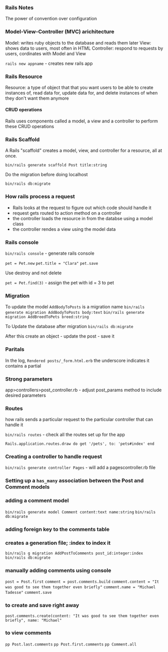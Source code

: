### Rails Notes
The power of convention over configuration

### Model-View-Controller (MVC) arichitecture
Model: writes ruby objects to the database and reads them later
View: shows data to users, most often in HTML
Controller: respond to requests by users, cordinates with Model and View

`rails new appname` - creates new rails app


### Rails Resource 

Resource: a type of object that that you want users to be able to create instances of, read data for, update data for, and delete instances of when they don't want them anymore

#### CRUD operations  

Rails uses components called a model, a view and a controller to perform these CRUD operations

### Rails Scaffold
A Rails "scaffold" creates a model, view, and controller for a resource, all at once.

`bin/rails generate scaffold Post title:string`

Do the migration before doing localhost

`bin/rails db:migrate`

### How rails process a request
* Rails looks at the request to figure out which code should handle it
* request gets routed to action method on a controller
* the controller loads the resource in from the databse using a model class
* the controller rendes a view using the model data


### Rails console
`bin/rails console` - generate rails console 

`pet = Pet.new`
`pet.title = "Clara"`
`pet.save`

Use destroy and not delete 

`pet = Pet.find(3)` - assign the pet with id = 3 to pet

### Migration 

To update the model
`AddBodyToPosts` is a migration name
`bin/rails generate migration AddBodyToPosts body:text`
`bin/rails generate migration AddBreedToPets breed:string`

To Update the database after migration
`bin/rails db:migrate`

After this create an object - update the post - save it 

### Paritals
In the log, `Rendered posts/_form.html.erb` the underscore indicates it contains a partial 

### Strong parameters
app>controllers>post_controller.rb - adjust post_params method to include desired parameters

### Routes
how rails sends a particular request to the particular controller that can handle it 

`bin/rails routes` - check all the routes set up for the app

`Rails.application.routes.draw do
  get '/pets', to: 'pets#index'
end
`

### Creating a controller to handle request
`bin/rails generate controller Pages` - will add a pagescontroller.rb file 

### Setting up a `has_many` association between the Post and Comment models


### adding a comment model
`bin/rails generate model Comment content:text name:string`
`bin/rails db:migrate`

### adding foreign key to the comments table
### creates a generation file; :index to index it 
`bin/rails g migration AddPostToComments post_id:integer:index`
`bin/rails db:migrate`

### manually adding comments using console
`post = Post.first`
`comment = post.comments.build`
`comment.content = "It was good to see them together even briefly"`
`comment.name = "Michael Tadesse"`
`comment.save`

### to create and save right away 
`post.comments.create(content: "It was good to see them together even briefly", name: "Michael"`

### to view comments 
`pp Post.last.comments`
`pp Post.first.comments`
`pp Comment.all`